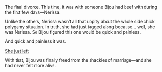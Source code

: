 <!-- title: Divorce No.3 -->

The final divorce. This time, it was with someone Bijou had beef with during the first few days—Nerissa.

Unlike the others, Nerissa wasn’t all that uppity about the whole side chick polygamy situation. In truth, she had just tagged along because... well, she was Nerissa. So Bijou figured this one would be quick and painless.

And quick and painless it was.

[She just left](#embed:https://www.youtube.com/live/u3MQlnSHfhA?feature=shared&t=14216)

With that, Bijou was finally freed from the shackles of marriage—and she had never felt more alive.